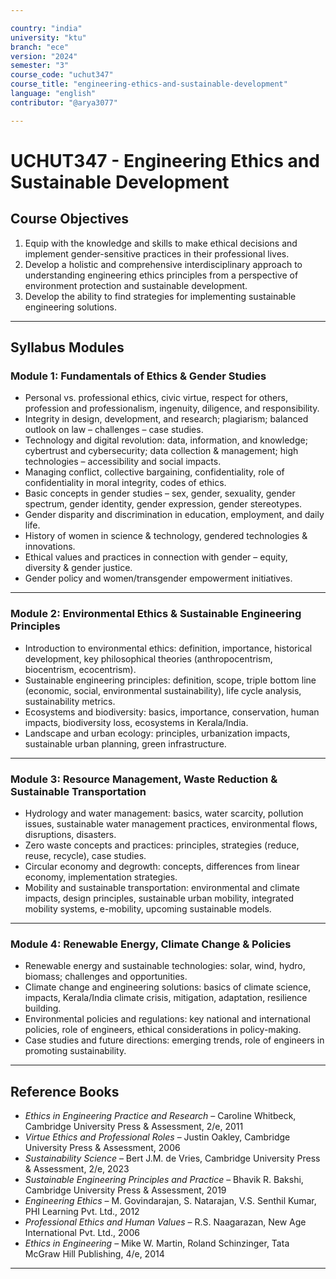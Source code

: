 ```yaml
---

country: "india"
university: "ktu"
branch: "ece"
version: "2024"
semester: "3"
course_code: "uchut347"
course_title: "engineering-ethics-and-sustainable-development"
language: "english"
contributor: "@arya3077"

---
```


# UCHUT347 - Engineering Ethics and Sustainable Development

## Course Objectives

1. Equip with the knowledge and skills to make ethical decisions and implement gender-sensitive practices in their professional lives.  
2. Develop a holistic and comprehensive interdisciplinary approach to understanding engineering ethics principles from a perspective of environment protection and sustainable development.  
3. Develop the ability to find strategies for implementing sustainable engineering solutions.  

---

## Syllabus Modules

### Module 1: Fundamentals of Ethics & Gender Studies
- Personal vs. professional ethics, civic virtue, respect for others, profession and professionalism, ingenuity, diligence, and responsibility.  
- Integrity in design, development, and research; plagiarism; balanced outlook on law – challenges – case studies.  
- Technology and digital revolution: data, information, and knowledge; cybertrust and cybersecurity; data collection & management; high technologies – accessibility and social impacts.  
- Managing conflict, collective bargaining, confidentiality, role of confidentiality in moral integrity, codes of ethics.  
- Basic concepts in gender studies – sex, gender, sexuality, gender spectrum, gender identity, gender expression, gender stereotypes.  
- Gender disparity and discrimination in education, employment, and daily life.  
- History of women in science & technology, gendered technologies & innovations.  
- Ethical values and practices in connection with gender – equity, diversity & gender justice.  
- Gender policy and women/transgender empowerment initiatives.  

---

### Module 2: Environmental Ethics & Sustainable Engineering Principles
- Introduction to environmental ethics: definition, importance, historical development, key philosophical theories (anthropocentrism, biocentrism, ecocentrism).  
- Sustainable engineering principles: definition, scope, triple bottom line (economic, social, environmental sustainability), life cycle analysis, sustainability metrics.  
- Ecosystems and biodiversity: basics, importance, conservation, human impacts, biodiversity loss, ecosystems in Kerala/India.  
- Landscape and urban ecology: principles, urbanization impacts, sustainable urban planning, green infrastructure.  

---

### Module 3: Resource Management, Waste Reduction & Sustainable Transportation
- Hydrology and water management: basics, water scarcity, pollution issues, sustainable water management practices, environmental flows, disruptions, disasters.  
- Zero waste concepts and practices: principles, strategies (reduce, reuse, recycle), case studies.  
- Circular economy and degrowth: concepts, differences from linear economy, implementation strategies.  
- Mobility and sustainable transportation: environmental and climate impacts, design principles, sustainable urban mobility, integrated mobility systems, e-mobility, upcoming sustainable models.  

---

### Module 4: Renewable Energy, Climate Change & Policies
- Renewable energy and sustainable technologies: solar, wind, hydro, biomass; challenges and opportunities.  
- Climate change and engineering solutions: basics of climate science, impacts, Kerala/India climate crisis, mitigation, adaptation, resilience building.  
- Environmental policies and regulations: key national and international policies, role of engineers, ethical considerations in policy-making.  
- Case studies and future directions: emerging trends, role of engineers in promoting sustainability.  

---

## Reference Books

- *Ethics in Engineering Practice and Research* – Caroline Whitbeck, Cambridge University Press & Assessment, 2/e, 2011  
- *Virtue Ethics and Professional Roles* – Justin Oakley, Cambridge University Press & Assessment, 2006  
- *Sustainability Science* – Bert J.M. de Vries, Cambridge University Press & Assessment, 2/e, 2023  
- *Sustainable Engineering Principles and Practice* – Bhavik R. Bakshi, Cambridge University Press & Assessment, 2019  
- *Engineering Ethics* – M. Govindarajan, S. Natarajan, V.S. Senthil Kumar, PHI Learning Pvt. Ltd., 2012  
- *Professional Ethics and Human Values* – R.S. Naagarazan, New Age International Pvt. Ltd., 2006  
- *Ethics in Engineering* – Mike W. Martin, Roland Schinzinger, Tata McGraw Hill Publishing, 4/e, 2014  

---
